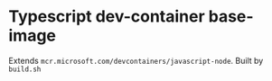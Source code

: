 # Typescript dev-container base-image

Extends `mcr.microsoft.com/devcontainers/javascript-node`. Built by `build.sh`
